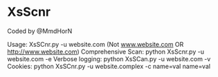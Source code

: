 # XsScnr
Coded by @MmdHorN

Usage: XsSCnr.py -u website.com (Not www.website.com OR http://www.website.com)
Comprehensive Scan: python XsScnr.py -u website.com -e
Verbose logging: python XsSCan.py -u website.com -v
Cookies: python XsSCnr.py -u website.complex -c name=val name=val
